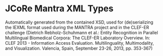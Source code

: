 # JCoRe Mantra XML Types

Automatically generated from the contained XSD, used for (de)serializing the IEXML format used during the MANTRA project and in the CLEF-ER challenge (Dietrich Rebholz-Schuhmann et al.: Entity Recognition in Parallel Multilingual Biomedical Corpora: The CLEF-ER Laboratory Overview. In: CLEF 2013 - Information Access Evaluation. Multilinguality, Multimodality, and Visualization. Valencia, Spain, September 23-26, 2013, pp. 353-367)
